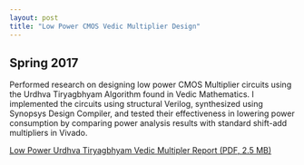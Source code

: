 ```yaml
---
layout: post
title: "Low Power CMOS Vedic Multiplier Design"
---
```

## Spring 2017

Performed research on designing low power CMOS Multiplier circuits using the Urdhva Tiryagbhyam Algorithm found in Vedic Mathematics. I implemented the circuits using structural Verilog, synthesized using Synopsys Design Compiler, and tested their effectiveness in lowering power consumption by comparing power analysis results with standard shift-add multipliers in Vivado.

<a href="/assets/pdf/vedic.pdf" target="_blank">Low Power Urdhva Tiryagbhyam Vedic Multipler Report (PDF, 2.5 MB)</a>  
